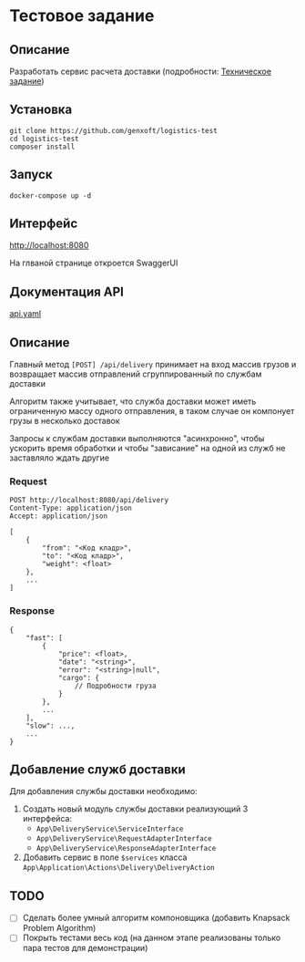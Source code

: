 # Тестовое задание

## Описание

Разработать сервис расчета доставки (подробности: [Техническое задание](docs/ts.docx))

## Установка
```shell
git clone https://github.com/genxoft/logistics-test
cd logistics-test
composer install
```

## Запуск
```shell
docker-compose up -d
```

## Интерфейс

[http://localhost:8080](http://localhost:8080)

На глваной странице откроется SwaggerUI

## Документация API

[api.yaml](docs/api.yaml)

## Описание
Главный метод ```[POST] /api/delivery``` принимает на вход массив грузов и возвращает массив отправлений сгруппированный по службам доставки

Алгоритм также учитывает, что служба доставки может иметь ограниченную массу одного отправления, в таком случае он компонует грузы в несколько доставок

Запросы к службам доставки выполняются "асинхронно", чтобы ускорить время обработки и чтобы "зависание" на одной из служб не заставляло ждать другие 
### Request
```
POST http://localhost:8080/api/delivery
Content-Type: application/json
Accept: application/json

[
    {
        "from": "<Код кладр>",
        "to": "<Код кладр>",
        "weight": <float>
    },
    ...
]
```
### Response
```
{
    "fast": [
        {
            "price": <float>,
            "date": "<string>",
            "error": "<string>|null",
            "cargo": {
                // Подробности груза
            }
        },
        ...
    ],
    "slow": ...,
    ...
}
```

## Добавление служб доставки
Для добавления службы доставки необходимо:
1. Создать новый модуль службы доставки реализующий 3 интерфейса:
    - ```App\DeliveryService\ServiceInterface```
    - ```App\DeliveryService\RequestAdapterInterface```
    - ```App\DeliveryService\ResponseAdapterInterface```
2. Добавить сервис в поле ```$services``` класса ```App\Application\Actions\Delivery\DeliveryAction```

## TODO

- [ ] Сделать более умный алгоритм компоновщика (добавить Knapsack Problem Algorithm)
- [ ] Покрыть тестами весь код (на данном этапе реализованы только пара тестов для демонстрации)
